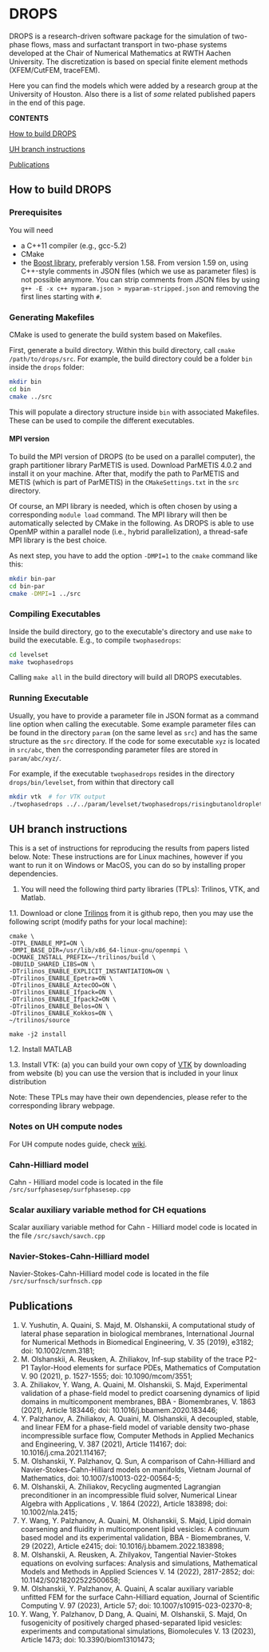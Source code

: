 # DROPS

DROPS is a research-driven software package for the simulation of 
two-phase flows, mass and surfactant transport in two-phase systems developed 
at the Chair of Numerical Mathematics at RWTH Aachen University. 
The discretization is based on special finite element methods (XFEM/CutFEM, traceFEM).

Here you can find the models which were added by a research group at the University of Houston. Also there is a list of _some_ related published papers in the end of this page. 

**CONTENTS**

[How to build DROPS](https://github.com/56th/drops?tab=readme-ov-file#how-to-build-drops)

[UH branch instructions](https://github.com/56th/drops?tab=readme-ov-file#uh-branch-instructions)

[Publications](https://github.com/56th/drops?tab=readme-ov-file#publications)

## How to build DROPS

### Prerequisites

You will need
* a C++11 compiler (e.g., gcc-5.2)
* CMake
* the [Boost library](http://www.boost.org/users/history/), preferably version 
  1.58. From version 1.59 on, using C++-style comments in JSON files (which we use 
  as parameter files) is not possible anymore. You can strip comments from JSON
  files by using `g++ -E -x c++ myparam.json > myparam-stripped.json` and removing
  the first lines starting with `#`.
  
### Generating Makefiles

CMake is used to generate the build system based on Makefiles.

First, generate a build directory. Within this build directory, call 
`cmake /path/to/drops/src`. For example, the build directory could be a folder 
`bin` inside the `drops` folder:

```bash
mkdir bin
cd bin
cmake ../src
```

This will populate a directory structure inside `bin` with associated Makefiles.
These can be used to compile the different executables.

#### MPI version

To build the MPI version of DROPS (to be used on a parallel computer),
the graph partitioner library ParMETIS is used. Download ParMETIS 4.0.2
and install it on your machine. After that, modify the path to ParMETIS and METIS
(which is part of ParMETIS) in the `CMakeSettings.txt` in the `src` directory.

Of course, an MPI library is needed, which is often chosen by using a corresponding
`module load` command. The MPI library will then be automatically selected by 
CMake in the following. As DROPS is able to use OpenMP within a parallel node 
(i.e., hybrid parallelization), a thread-safe MPI library is the best choice.

As next step, you have to add the option `-DMPI=1` to the `cmake` command like this:
```bash
mkdir bin-par
cd bin-par
cmake -DMPI=1 ../src
```

### Compiling Executables

Inside the build directory, go to the executable's directory and use `make`
to build the executable. E.g., to compile `twophasedrops`:

```bash
cd levelset
make twophasedrops
```

Calling `make all` in the build directory will build all DROPS executables.

### Running Executable

Usually, you have to provide a parameter file in JSON format as a command line
option when calling the executable. Some example parameter files can be found
in the directory `param` (on the same level as `src`) and has the same structure
as the `src` directory. If the code for some executable `xyz` is located in 
`src/abc`, then the corresponding parameter files are stored in `param/abc/xyz/`.

For example, if the executable `twophasedrops`
resides in the directory `drops/bin/levelset`, from within that directory call

```bash
mkdir vtk  # for VTK output
./twophasedrops ../../param/levelset/twophasedrops/risingbutanoldroplet.json
```

## UH branch instructions

This is a set of instructions for reproducing the results from papers listed below. 
Note: These instructions are for Linux machines, however if you want to run it on Windows or MacOS, you can do so by installing proper dependencies.

1. You will need the following third party libraries (TPLs): Trilinos, VTK, and Matlab.

1.1. Download or clone [Trilinos](https://github.com/trilinos/Trilinos) from it is github repo, then you may use the following script (modify paths for your local machine):

```
cmake \
-DTPL_ENABLE_MPI=ON \
-DMPI_BASE_DIR=/usr/lib/x86_64-linux-gnu/openmpi \
-DCMAKE_INSTALL_PREFIX=~/trilinos/build \
-DBUILD_SHARED_LIBS=ON \
-DTrilinos_ENABLE_EXPLICIT_INSTANTIATION=ON \
-DTrilinos_ENABLE_Epetra=ON \
-DTrilinos_ENABLE_AztecOO=ON \
-DTrilinos_ENABLE_Ifpack=ON \
-DTrilinos_ENABLE_Ifpack2=ON \
-DTrilinos_ENABLE_Belos=ON \
-DTrilinos_ENABLE_Kokkos=ON \
~/trilinos/source

make -j2 install
```

1.2. Install MATLAB

1.3. Install VTK: (a) you can build your own copy of [VTK](https://vtk.org/download/) by downloading from website (b) you can use the version that is included in your linux distribution

Note: These TPLs may have their own dependencies, please refer to the corresponding library webpage.

### Notes on UH compute nodes
For UH compute nodes guide, check [wiki](https://sites.google.com/view/josiclabwiki/home).

### Cahn-Hilliard model

Cahn - Hilliard model code is located in the file `/src/surfphasesep/surfphasesep.cpp`

### Scalar auxiliary variable method for CH equations

Scalar auxiliary variable method for Cahn - Hilliard model code is located in the file `/src/savch/savch.cpp`

### Navier-Stokes-Cahn-Hilliard model

Navier-Stokes-Cahn-Hilliard model code is located in the file `/src/surfnsch/surfnsch.cpp`



## Publications
1. V.  Yushutin, A. Quaini, S. Majd, M. Olshanskii, A computational study of lateral phase separation in biological membranes, International Journal for Numerical Methods in Biomedical Engineering, V. 35 (2019), e3182;  doi: 10.1002/cnm.3181;
2. M. Olshanskii, A.  Reusken, A.  Zhiliakov, Inf-sup stability of the trace P2-P1 Taylor-Hood elements for surface PDEs, Mathematics of Computation V.  90 (2021), p. 1527-1555; doi: 10.1090/mcom/3551;
3. A.  Zhiliakov, Y.  Wang, A. Quaini, M. Olshanskii, S. Majd, Experimental validation of a phase-field model to predict coarsening dynamics of lipid domains in multicomponent membranes, BBA - Biomembranes, V.  1863 (2021), Article 183446;   doi: 10.1016/j.bbamem.2020.183446;
4. Y.  Palzhanov, A.  Zhiliakov, A.  Quaini, M.  Olshanskii, A decoupled, stable, and linear FEM for a phase-field model of variable density two-phase incompressible surface flow, Computer Methods in Applied Mechanics and Engineering, V.  387 (2021), Article 114167;   doi: 10.1016/j.cma.2021.114167;
5. M. Olshanskii, Y.  Palzhanov, Q.  Sun, A comparison of Cahn-Hilliard and Navier-Stokes-Cahn-Hilliard models on manifolds, Vietnam Journal of Mathematics,   doi: 10.1007/s10013-022-00564-5;
6. M. Olshanskii, A.  Zhiliakov, Recycling augmented Lagrangian preconditioner in an incompressible fluid solver, Numerical Linear Algebra with Applications , V.  1864 (2022), Article 183898; doi: 10.1002/nla.2415;
7. Y.  Wang, Y.  Palzhanov, A. Quaini, M. Olshanskii, S. Majd, Lipid domain coarsening and fluidity in multicomponent lipid vesicles: A continuum based model and its experimental validation,   BBA - Biomembranes, V.  29 (2022), Article e2415;   doi: 10.1016/j.bbamem.2022.183898;
8. M. Olshanskii, A. Reusken, A. Zhilyakov, Tangential Navier-Stokes equations on evolving surfaces: Analysis and simulations, Mathematical Models and Methods in Applied Sciences V.  14 (2022), 2817-2852; doi: 10.1142/S0218202522500658;
9. M. Olshanskii, Y. Palzhanov, A. Quaini, A scalar auxiliary variable unfitted FEM for the surface Cahn-Hilliard equation, Journal of Scientific Computing V.  97 (2023), Article 57; doi: 10.1007/s10915-023-02370-8;
10. Y. Wang, Y. Palzhanov, D Dang, A. Quaini, M. Olshanskii, S. Majd, On fusogenicity of positively charged phased-separated lipid vesicles: experiments and computational simulations, Biomolecules V.  13 (2023), Article 1473; doi: 10.3390/biom13101473; 
